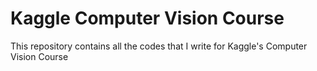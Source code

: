 # Kaggle Computer Vision Course
This repository contains all the codes that I write for Kaggle's Computer Vision Course
